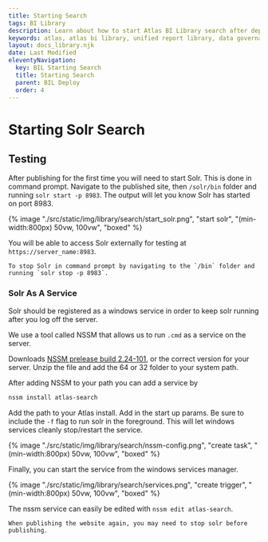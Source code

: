 ```yaml
---
title: Starting Search
tags: BI Library
description: Learn about how to start Atlas BI Library search after deploying onto your web server. Atlas BI Library runs on .NET 5 and is easily deployed from Visual Studio.
keywords: atlas, atlas bi library, unified report library, data governance, database, publishing, iis, deploy, visual studio, solr, search
layout: docs_library.njk
date: Last Modified
eleventyNavigation:
  key: BIL Starting Search
  title: Starting Search
  parent: BIL Deploy
  order: 4
---
```


# Starting Solr Search

## Testing

After publishing for the first time you will need to start Solr. This is done in command prompt. Navigate to the published site, then `/solr/bin` folder and running `solr start -p 8983`. The output will let you know Solr has started on port 8983.

{% image "./src/static/img/library/search/start_solr.png", "start solr", "(min-width:800px) 50vw, 100vw", "boxed" %}

You will be able to access Solr externally for testing at `https://server_name:8983`.

    To stop Solr in command prompt by navigating to the `/bin` folder and running `solr stop -p 8983`.

### Solr As A Service

Solr should be registered as a windows service in order to keep solr running after you log off the server.

We use a tool called NSSM that allows us to run `.cmd` as a service on the server.

Downloads [NSSM prelease build 2.24-101](http://nssm.cc/download), or the correct version for your server. Unzip the file and add the 64 or 32 folder to your system path.

After adding NSSM to your path you can add a service by

```bash
nssm install atlas-search
```

Add the path to your Atlas install. Add in the start up params. Be sure to include the `-f` flag to run solr in the foreground. This will let windows services cleanly stop/restart the service.

{% image "./src/static/img/library/search/nssm-config.png", "create task", "(min-width:800px) 50vw, 100vw", "boxed" %}

Finally, you can start the service from the windows services manager.

{% image "./src/static/img/library/search/services.png", "create trigger", "(min-width:800px) 50vw, 100vw", "boxed" %}

The nssm service can easily be edited with `nssm edit atlas-search`.

    When publishing the website again, you may need to stop solr before publishing.
